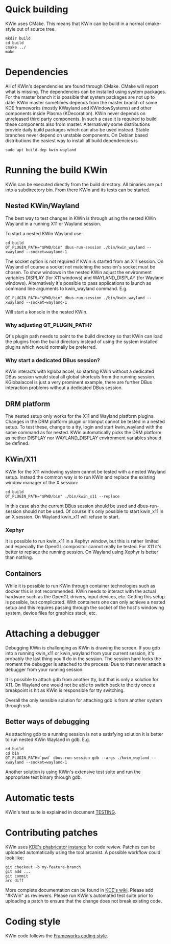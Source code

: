 # Quick building

KWin uses CMake. This means that KWin can be build in a normal cmake-style out of source tree.

    mkdir build
    cd build
    cmake ../
    make

# Dependencies

All of KWin's dependencies are found through CMake. CMake will report what is missing. The dependencies can be installed using system packages. For the master branch it is possible that system packages are not up to date. KWin master sometimes depends from the master branch of some KDE frameworks (mostly KWayland and KWindowSystems) and other components inside Plasma (KDecoration). KWin never depends on unreleased third party components. In such a case it is required to build these components also from master. Alternatively some distributions provide daily build packages which can also be used instead. Stable branches never depend on unstable components. On Debian based distributions the easiest way to install all build dependencies is

    sudo apt build-dep kwin-wayland

# Running the build KWin
KWin can be executed directly from the build directory. All binaries are put into a subdirectory bin. From there KWin and its tests can be started.

## Nested KWin/Wayland
The best way to test changes in KWin is through using the nested KWin Wayland in a running X11 or Wayland session.

To start a nested KWin Wayland use:

```
cd build
QT_PLUGIN_PATH="$PWD/bin" dbus-run-session ./bin/kwin_wayland --xwayland --socket=wayland-1
```

The socket option is not required if KWin is started from an X11 session. On Wayland of course a socket not matching the session's socket must be chosen. To show windows in the nested KWin adjust the environment variables DISPLAY (for X11 windows) and WAYLAND_DISPLAY (for Wayland windows). Alternatively it's possible to pass applications to launch as command line arguments to kwin_wayland command. E.g.

```
QT_PLUGIN_PATH="$PWD/bin" dbus-run-session ./bin/kwin_wayland --xwayland --socket=wayland-1
```

Will start a konsole in the nested KWin.

### Why adjusting QT_PLUGIN_PATH?

Qt's plugin path needs to point to the build directory so that KWin can load the plugins from the build directory instead of using the system installed plugins which would normally be preferred.

### Why start a dedicated DBus session?

KWin interacts with kglobalaccel, so starting KWin without a dedicated DBus session would steal all global shortcuts from the running session. KGlobalaccel is just a very prominent example, there are further DBus interaction problems without a dedicated DBus session.

## DRM platform

The nested setup only works for the X11 and Wayland platform plugins. Changes in the DRM platform plugin or libinput cannot be tested in a nested setup. To test these, change to a tty, login and start kwin_wayland with the same command as for nested. KWin automatically picks the DRM platform as neither DISPLAY nor WAYLAND_DISPLAY environment variables should be defined.

## KWin/X11

KWin for the X11 windowing system cannot be tested with a nested Wayland setup. Instead the common way is to run KWin and replace the existing window manager of the X session:

```
cd build
QT_PLUGIN_PATH="$PWD/bin" ./bin/kwin_x11 --replace
```

In this case also the current DBus session should be used and dbus-run-session should not be used. Of course it's only possible to start kwin_x11 in an X session. On Wayland kwin_x11 will refuse to start.

### Xephyr

It is possible to run kwin_x11 in a Xephyr window, but this is rather limited and especially the OpenGL compositor cannot really be tested. For X11 it's better to replace the running session. On Wayland using Xephyr is better than nothing.

## Containers
While it is possible to run KWin through container technologies such as docker this is not recommended. KWin needs to interact with the actual hardware such as the OpenGL drivers, input devices, etc. Getting this setup is possible, but complicated. With containers one can only achieve a nested setup and this requires passing through the socket of the host's windowing system, device files for graphics stack, etc.

# Attaching a debugger

Debugging KWin is challenging as KWin is drawing the screen. If you gdb into a running kwin_x11 or kwin_wayland from your current session, it's probably the last thing you'll do in the session. The session hard locks the moment the debugger is attached to the process. Due to that never attach a debugger from your running session.

It is possible to attach gdb from another tty, but that is only a solution for X11. On Wayland one would not be able to switch back to the tty once a breakpoint is hit as KWin is responsible for tty switching.

Overall the only sensible solution for attaching gdb is from another system through ssh.

## Better ways of debugging
As attaching gdb to a running session is not a satisfying solution it is better to run nested KWin Wayland in gdb. E.g.

    cd build
    cd bin
    QT_PLUGIN_PATH=`pwd` dbus-run-session gdb --args ./kwin_wayland --xwayland --socket=wayland-1

Another solution is using KWin's extensive test suite and run the appropriate test binary through gdb.

# Automatic tests
KWin's test suite is explained in document [TESTING](TESTING.md).

# Contributing patches

KWin uses [KDE's phabricator instance](https://phabricator.kde.org) for code review. Patches can be uploaded automatically using the tool arcanist. A possible workflow could look like:

    git checkout -b my-feature-branch
    git add ...
    git commit
    arc diff

More complete documentation can be found in [KDE's wiki](https://community.kde.org/Infrastructure/Phabricator). Please add "#KWin" as reviewers. Please run KWin's automated test suite prior to uploading a patch to ensure that the change does not break existing code.

# Coding style
KWin code follows the [Frameworks coding style](https://techbase.kde.org/Policies/Frameworks_Coding_Style).
